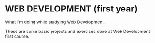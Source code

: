 <h1>WEB DEVELOPMENT (first year)</h1>
What I'm doing while studying Web Development.

These are some basic projects and exercises done at Web Development first course.
